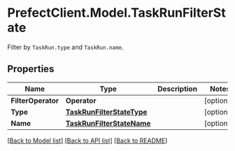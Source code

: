 # PrefectClient.Model.TaskRunFilterState
Filter by `TaskRun.type` and `TaskRun.name`.

## Properties

Name | Type | Description | Notes
------------ | ------------- | ------------- | -------------
**FilterOperator** | **Operator** |  | [optional] 
**Type** | [**TaskRunFilterStateType**](TaskRunFilterStateType.md) |  | [optional] 
**Name** | [**TaskRunFilterStateName**](TaskRunFilterStateName.md) |  | [optional] 

[[Back to Model list]](../README.md#documentation-for-models) [[Back to API list]](../README.md#documentation-for-api-endpoints) [[Back to README]](../README.md)

